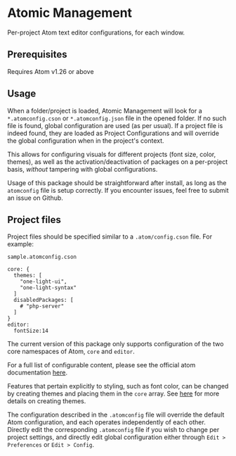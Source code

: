 # Atomic Management
Per-project Atom text editor configurations, for each window.

## Prerequisites
Requires Atom v1.26 or above

## Usage
When a folder/project is loaded, Atomic Management will look for a `*.atomconfig.cson` or `*.atomconfig.json` file in the opened folder. If no such file is found, global configuration are used (as per usual). If a project file is indeed found, they are loaded as Project Configurations and will override the global configuration when in the project's context.

This allows for configuring visuals for different projects (font size, color, themes), as well as the activation/deactivation of packages on a per-project basis, *without* tampering with global configurations.

Usage of this package should be straightforward after install, as long as the `atomconfig` file is setup correctly. If you encounter issues, feel free to submit an issue on Github.

## Project files
Project files should be specified similar to a `.atom/config.cson` file. For example:

```
sample.atomconfig.cson

core: {
  themes: [
    "one-light-ui",
    "one-light-syntax"
  ]
  disabledPackages: [
    # "php-server"
  ]
}
editor:
  fontSize:14

```

The current version of this package only supports configuration of the two core namespaces of Atom, `core` and `editor`.

For a full list of configurable content, please see the official atom documentation [here](https://flight-manual.atom.io/using-atom/sections/basic-customization/#configuration-key-reference).

Features that pertain explicitly to styling, such as font color, can be changed by creating themes and placing them in the `core` array. See [here](https://flight-manual.atom.io/hacking-atom/sections/creating-a-theme/) for more details on creating themes.

The configuration described in the `.atomconfig` file will override the default Atom configuration, and each operates independently of each other. Directly edit the corresponding `.atomconfig` file if you wish to change per project settings, and directly edit global configuration either through `Edit > Preferences` or `Edit > Config`.
